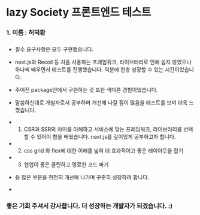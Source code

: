 # lazy Society 프론트엔드 테스트

### 1. 이름 : 허덕환
###
- 필수 요구사항은 모두 구현했습니다.
- next.js와 Recoil 등 처음 사용하는 프레임워크, 라이브러리로 인해 쉽지 않았으나 하나씩 배우면서 테스트를 진행했습니다. 덕분에 한층 성장할 수 있는 시간이었습니다.
- 주어진 package안에서 구현하는 것 또한 색다른 경험이었습니다. 

- 말씀하신대로 개발자로서 공부하며 개선해 나갈 점이 많음을 테스트를 보며 더욱 느꼈습니다.
- 1) CSR과 SSR의 차이를 이해하고 서비스에 맞는 프레임워크, 라이브러리를 선택할 수 있어야 함을 배웠습니다. next.js를 깊이있게 공부하고자 합니다.
- 2) css grid 와 flex에 대한 이해를 넓혀 더 효과적이고 좋은 레이아웃을 잡기
- 3) 협업이 좋은 클린하고 명료한 코드 짜기 
- 등 많은 부분을 천천히 개선해 나가며 꾸준히 성장하려 합니다. 
- 
### 좋은 기회 주셔서 감사합니다. 더 성장하는 개발자가 되겠습니다. :)
